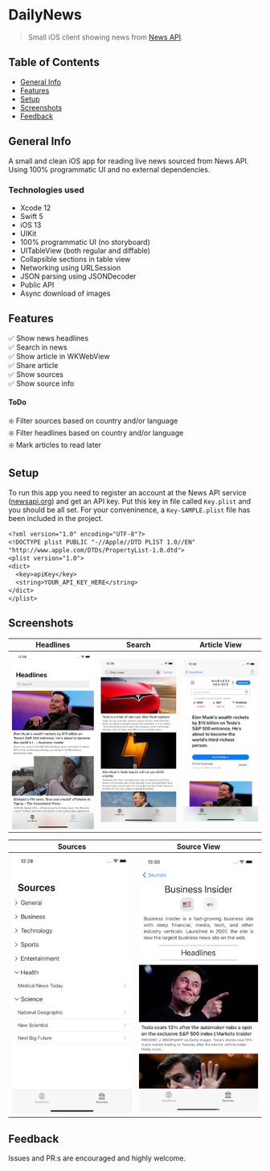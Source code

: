# DailyNews
> Small iOS client showing news from [News API](https://newsapi.org/).

## Table of Contents
* [General Info](#general-info)
* [Features](#features)
* [Setup](#setup)
* [Screenshots](#screenshots)
* [Feedback](#feedback)



## General Info
A small and clean iOS app for reading live news sourced from News API. Using 100% programmatic UI and no external dependencies.

### Technologies used
* Xcode 12
* Swift 5
* iOS 13
* UIKit
* 100% programmatic UI (no storyboard)
* UITableView (both regular and diffable)
* Collapsible sections in table view
* Networking using URLSession
* JSON parsing using JSONDecoder
* Public API
* Async download of images

## Features
✅ Show news headlines  
✅ Search in news  
✅ Show article in WKWebView  
✅ Share article  
✅ Show sources  
✅ Show source info  
#### ToDo
❇️ Filter sources based on country and/or language  
❇️ Filter headlines based on country and/or language  
❇️ Mark articles to read later  


## Setup
To run this app you need to register an account at the News API service ([newsapi.org](https://newsapi.org)) and get an API key. Put this key in file called `Key.plist` and you should be all set. For your conveninence, a `Key-SAMPLE.plist` file has been included in the project.

```
<?xml version="1.0" encoding="UTF-8"?>
<!DOCTYPE plist PUBLIC "-//Apple//DTD PLIST 1.0//EN" "http://www.apple.com/DTDs/PropertyList-1.0.dtd">
<plist version="1.0">
<dict>
  <key>apiKey</key>
  <string>YOUR_API_KEY_HERE</string>
</dict>
</plist>
```

## Screenshots

| Headlines | Search | Article View |
| -------- | --------- | --------- |
| ![Headlines](./Screenshots/DailyNewsHeadlines.png) | ![Search](./Screenshots/DailyNewsSearch.png) | ![Article View](./Screenshots/DailyNewsArticleView.png) |

| Sources | Source View |
| -------- | --------- |
| ![Sources](./Screenshots/DailyNewsSources.png) | ![Source View](./Screenshots/DailyNewsSourceView.png) |

## Feedback
Issues and PR:s are encouraged and highly welcome.

